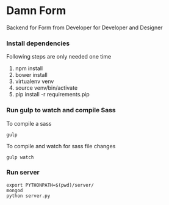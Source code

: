 # Damn Form

Backend for Form from Developer for Developer and Designer

### Install dependencies

Following steps are only needed one time

  1. npm install
  2. bower install
  3. virtualenv venv
  4. source venv/bin/activate
  5. pip install -r requirements.pip


### Run gulp to watch and compile Sass

To compile a sass

    gulp

To compile and watch for sass file changes

    gulp watch

### Run server

    export PYTHONPATH=$(pwd)/server/
    mongod
    python server.py
